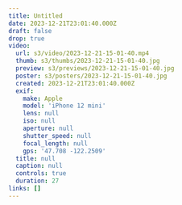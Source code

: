 ```yaml
---
title: Untitled
date: 2023-12-21T23:01:40.000Z
draft: false
drop: true
video:
  url: s3/video/2023-12-21-15-01-40.mp4
  thumb: s3/thumbs/2023-12-21-15-01-40.jpg
  preview: s3/previews/2023-12-21-15-01-40.jpg
  poster: s3/posters/2023-12-21-15-01-40.jpg
  created: 2023-12-21T23:01:40.000Z
  exif:
    make: Apple
    model: 'iPhone 12 mini'
    lens: null
    iso: null
    aperture: null
    shutter_speed: null
    focal_length: null
    gps: '47.708 -122.2509'
  title: null
  caption: null
  controls: true
  duration: 27
links: []
---
```

